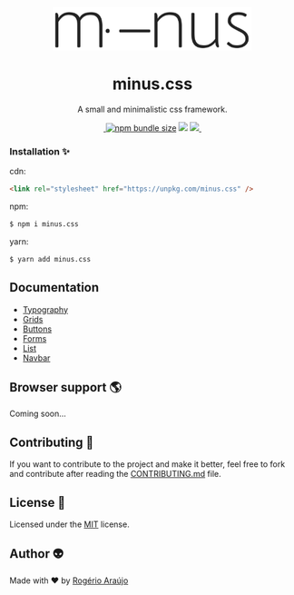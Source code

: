 </p>
<p align="center">
<img src="./test/logo.png" width="350" />
</p>

<h1 align="center">minus.css</h1>

<p align="center">A small and minimalistic css framework.</p>

<p align="center">

 <a aria-label="npm package" href="https://www.npmjs.com/package/minus.css">
    <img alt="" src="https://img.shields.io/npm/v/minus.css.svg">
  </a>
  <a href="https://bundlephobia.com/result?p=minus.css@latest"><img alt="npm bundle size" src="https://img.shields.io/bundlephobia/minzip/minus.css.svg"></a>
 <a href="https://github.com/rodgeraraujo/minus.css/issues"><img src="https://img.shields.io/github/issues/rodgeraraujo/minus.css.svg"></a>
  <a aria-label="contributors graph" href="https://github.com/rodgeraraujo/minus.css/graphs/contributors">
    <img src="https://img.shields.io/github/contributors/rodgeraraujo/minus.css.svg">
  </a>
  <a aria-label="license" href="https://github.com/rodgeraraujo/minus.css/blob/master/LICENSE">
    <img src="https://img.shields.io/github/license/rodgeraraujo/minus.css" alt="">
  </a>
</p>

### Installation ✨

cdn:

```html
<link rel="stylesheet" href="https://unpkg.com/minus.css" />
```

npm:

```bash
$ npm i minus.css
```

yarn:

```bash
$ yarn add minus.css
```

## Documentation

- [Typography](https://minus.rogerioaraujo.me/typography.html)
- [Grids](https://minus.rogerioaraujo.me/grids.html)
- [Buttons](https://minus.rogerioaraujo.me/buttons.html)
- [Forms](https://minus.rogerioaraujo.me/forms.html)
- [List](https://minus.rogerioaraujo.me/list.html)
- [Navbar](https://minus.rogerioaraujo.me/nav.html)

## Browser support 🌎

Coming soon...

## Contributing 🍰

If you want to contribute to the project and make it better, feel free to fork and contribute after reading the [CONTRIBUTING.md](https://github.com/rodgeraraujo/minus.css/blob/master/CONTRIBUTING.md) file.

## License 📃

Licensed under the [MIT](https://github.com/rodgeraraujo/minus.css/blob/master/LICENSE) license.

## Author 👽

Made with ❤ by [Rogério Araújo](https://github.com/rodgeraraujo)
